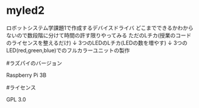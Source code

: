 # myled2

ロボットシステム学課題1で作成するデバイスドライバ
どこまでできるかわからないので数段階に分けて時間の許す限りやってみる
ただのLチカ(授業のコードのライセンスを整えるだけ)
↓
3つのLEDのLチカ(LEDの数を増やす)
↓
3つのLED(red,green,blue)でのフルカラーユニットの製作


#ラズパイのバージョン

Raspberry Pi 3B


#ライセンス

GPL 3.0
